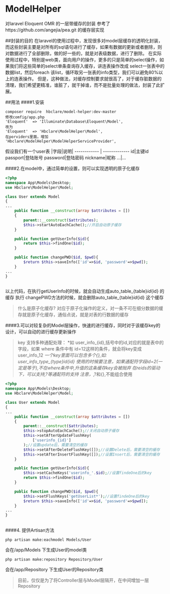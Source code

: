 # ModelHelper
对laravel Eloquent OMR 的一层带缓存的封装
参考了https://github.com/angejia/pea.git 的缓存层实现

##封装的目的
在laravel的使用过程中，发现很多对model层缓存的透明化封装，而这些封装主要是对所有的sql语句进行了缓存，如果有数据的更新或者删除，则对数据进行了全部删除，做的好一些的，就是对表级数据，进行了删除。
在实际使用过程中，特别是web类，面向用户的操作，更多的只是简单的select操作，如果我们将这些简单的select单条查询存入缓存，讲连表操作改成 select一张表中的数据list，然后foreach 该list，循环取另一张表的info类型，我们可以避免80%以上的连表操作。
但是，这种做法，对缓存控制要求就很高了，对于缓存脏数据的清理，我们希望更精准，谁脏了，就干掉谁，而不是批量处理的做法，封装了此扩展。


##用法
####1.安装
```
composer require  hbclare/model-helper:dev-master
修改comfig/app.php
'Eloquent'  => 'Illuminate\Database\Eloquent\Model',
改为
'Eloquent'  => 'Hbclare\ModelHelper\Model',
在porviders里面，增加        'Hbclare\ModelHelper\ModelHelperServiceProvider',
```

假设我们有一个user表
|字段|说明|
------------ | ------------- 
 id|主键id
 passport|登陆账号
 password|登陆密码
 nickname|昵称
 ...|...

####2.在model中，通过简单的设置，则可以实现透明的原子化缓存
```php
<?php
namespace App\Models\Desktop;
use Hbclare\ModelHelper\Model;

class User extends Model
{
...
    public function __construct(array $attributes = [])
    {
        parent::__construct($attributes);
        $this->startAutoEachCache();//开启自动原子缓存
    }

	public function getUserInfo($id){
		return $this->findOne($id);
	}

	public function changePWD($id, $pwd){
		$return $this->saveInfo(['id'=>$id, 'password'=>$pwd]);
	}
...
}
	
```
以上代码，在执行getUserInfo的时候，就会自动生成auto_table_{table}_id_{id} 的缓存
执行 changePWD方法的时候，就会删除auto_table_{table}_id_{id} 这个缓存

> 什么是原子化缓存?
> 对应于原子化操作的定义，对一条不可在细分数据的缓存就是原子化缓存，通俗点说，就是对表的行数据的缓存

####3.可以对较复杂的Model层操作，快速的进行缓存，同时对于该缓存key的设计，可以自动的进行缓存更新操作
>key 支持多种通配处理：
	*如 user_info_{id},括号中的id,对应的就是表中的字段，如果 where 条件中有 id=12这样的条件，就会将key变成 user_info_12
    *一个key里面可以包含多个{},如: user_info_type_{type}_id_{id}
    *使用的时候要注意，如果通配符字段id=2(一定是等于),不在where条件中,升值的这条缓存key会被抛弃
    在reids的驱动下，可以支持*,?等通配符的支持
>注意，*,?和{},不能组合使用
```php
<?php
namespace App\Models\Desktop;
use Hbclare\ModelHelper\Model;

class User extends Model
{
...
    public function __construct(array $attributes = [])
    {
        parent::__construct($attributes);
        $this->stopAutoEachCache();//关闭自动原子缓存
        $this->setAfterUpdateFlushKey(
            ['userinfo_{id}']
        );//设置update后，需要清空的缓存
        $this->setAfterDeleteFlushKey([]);//设置Delete后，需要清空的缓存
        $this->setAfterInsertFlushKey([]);//设置Insert后，需要清空的缓存
    }

	public function getUserInfo($id){
		$this->setCacheKeys('userinfo_'.$id);//设置findeOne后的key
		return $this->findOne($id);
	}

	public function changePWD($id, $pwd){
		$this->setFlushKeys('getUserList*');//设置findeOne后的key
		$return $this->saveInfo(['id'=>$id, 'password'=>$pwd]);
	}
...
}
	
```

####4. 提供Artisan方法
```
php artisan make:eachmodel Models/User
```
会在/app/Models 下生成User的model类
```
php artisan make:repository Repository/User
```
会在/app/Repository 下生成User的Repository类
>目前，仅仅是为了将Controller层与Model层隔开，在中间增加一层Repository

